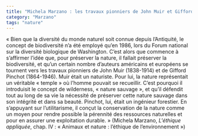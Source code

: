```yaml
---
title: "Michela Marzano : les travaux pionniers de John Muir et Gifford Pinchot"
category: "Marzano"
tags: "nature"
---
```


« Bien que la diversité du monde naturel soit connue depuis  l’Antiquité,  le  concept  de  biodiversité  n’a  été employé  qu’en  1986,  lors  du  Forum  national  sur  la diversité  biologique  de  Washington.  C’est  alors  que commence  à  s’affirmer  l’idée  que,  pour  préserver  la nature,  il  fallait  préserver  la  biodiversité,  et  qu’un certain  nombre  d’auteurs  américains  et  européens  se tournent  vers  les  travaux  pionniers  de  John  Muir (1838-1914)  et  de  Gifford  Pinchot  (1864-1946).  Muir était  un  naturiste.  Pour  lui,  la  nature  représentait  un véritable  « temple »  où  l’homme  pouvait  se  recueillir. C’est  pourquoi  il  introduisit  le  concept  de wilderness, « nature  sauvage »,  et  qu’il  défendit  tout  au  long  de sa  vie  la  nécessité  de  préserver  cette  nature  sauvage dans  son  intégrité  et  dans  sa  beauté.  Pinchot,  lui, était  un  ingénieur  forestier.  En  s’appuyant  sur  l’utilitarisme, il conçut la conservation de la nature comme un  moyen  pour  rendre  possible  la  pérennité  des  ressources naturelles et pour en assurer une exploitation durable. » (Michela Marzano, _L'éthique appliquée_, chap. IV : « Animaux et nature : l’éthique de l’environnement »)
